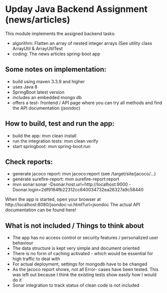 # Upday Java Backend Assignment (news/articles)

This module implements the assigned backend tasks:

* algorithm: Flatten an array of nested integer arrays (See utility class ArrayUtil & ArrayUtilTest
* coding: The news articles spring-boot app

## Some notes on implementation:

* build using maven 3.3.9 and higher
* uses Java 8
* SpringBoot latest version
* includes an embedded mongo db
* offers a test- frontend / API page where you can try all methods and find the API documentation (jsondoc)

## How to build, test and run the app:

* build the app:              mvn clean install
* run the integration tests:  mvn clean verify
* start springboot:           mvn spring-boot:run

## Check reports:

* generate jacoco report:     mvn jacoco:report             (see /target/site/jacoco/...)
* generate surefire-report:   mvn surefire-report:report
* mvn sonar:sonar -Dsonar.host.url=http://localhost:9000 -Dsonar.login=2df9164fb22312cc640034732ea26327a9c58440

When the app is started, open your browser at http://localhost:8080/jsondoc-ui.html?url=jsondoc
The actual API documentation can be found here!

## What is not included / Things to think about

* The app has no access control or security features / personalized user behaviour
* The data structure is kept very simple and document oriented
* There is no form of caching activated - which would be essential for high traffic to deal with
* For actual deployment, settings for mongodb have to be changed
* As the jacoco report shows, not all Error- cases have been tested. This was left out because I
  think the existing tests show easily how I would do it
* Sonar integration to track status of clean code is not included